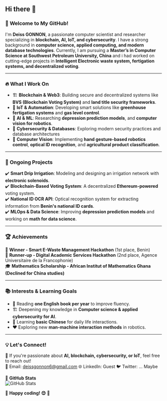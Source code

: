 ## Hi there 👋

### 🚀 **Welcome to My GitHub!**  

I'm **Deiss GONNON**, a passionate computer scientist and researcher specializing in **blockchain, AI, IoT, and cybersecurity**. I have a strong background in **computer science, applied computing, and modern database technologies**. Currently, I am pursuing a **Master’s in Computer Science at Southwest Petroleum University, China** and i had worked on cutting-edge projects in **Intelligent Electronic waste system, fertigation systems, and decentralized voting**.  

---

### 🔥 **What I Work On**  

- 🏗 **Blockchain & Web3**: Building secure and decentralized systems like **BVS (Blockchain Voting System)** and **land title security frameworks**.  
- 📡 **IoT & Automation**: Developing smart solutions like **greenhouse fertigation systems** and **gas level control**.  
- 🧠 **AI & ML**: Researching  **depression prediction models**, and **computer vision for robotics**.  
- 🔐 **Cybersecurity & Databases**: Exploring modern security practices and database architectures
- 🤖 **Computer Vision**: Implementing **hand gesture-based robotics control**, **optical ID recognition**, and **agricultural product classification**.  

---

### 🌱 **Ongoing Projects**  

✔️ **Smart Drip Irrigation**: Modeling and designing an irrigation network with **electronic solenoids**.  
✔️ **Blockchain-Based Voting System**: A decentralized **Ethereum-powered** voting system.  
✔️ **National ID OCR API**: Optical recognition system for extracting information from **Benin's national ID cards**.  
✔️ **MLOps & Data Science**: Improving **depression prediction models** and working on **math for data science**.  

---

### 🏆 **Achievements**  

🏅 **Winner - Smart E-Waste Management Hackathon** (1st place, Benin)  
🥈 **Runner-up - Digital Academic Services Hackathon** (2nd place, Agence Universitaire de la Francophonie)  
🎓 **Mathematics Scholarship - African Institut of Mathematics Ghana (Declined for China studies)**  

---

### 📚 **Interests & Learning Goals**  

- 📖 Reading **one English book per year** to improve fluency.  
- 🏗 Deepening my knowledge in **Computer science & applied cybersecurity for AI**.  
- 🏯 Learning **basic Chinese** for daily life interactions.  
- ❤️ Exploring new **man-machine interaction methods** in robotics.  

---

### 💡 **Let's Connect!**  

🚀 If you're passionate about **AI, blockchain, cybersecurity, or IoT**, feel free to reach out!  
📧 Email: deissgonnon6@gmail.com
🌐 LinkedIn: Guest 
🐦 Twitter: ... Maybe

🔗 **GitHub Stats**  
![GitHub Stats](https://github-readme-stats.vercel.app/api?username=deissgonnon&show_icons=true&theme=radical)  

🚀 **Happy coding! 😊** 🚀   

